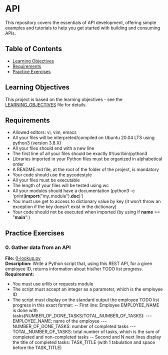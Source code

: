 # API
This repository covers the essentials of API development, offering simple examples and tutorials to help you get started with building and consuming APIs.


## Table of Contents
- [Learning Objectives](#learning-objectives)
- [Requirements](#requirements)
- [Practice Exercises](#practice-exercises)
## Learning Objectives

This project is based on the learning objectives - see the [LEARNING_OBJECTIVES](https://github.com/Goaty-yagi/holbertonschool-back-end/blob/main/api/LEARNING_OBJECTIVES.md) file for details.

## Requirements

- Allowed editors: vi, vim, emacs
- All your files will be interpreted/compiled on Ubuntu 20.04 LTS using python3 (version 3.8.X)
- All your files should end with a new line
- The first line of all your files should be exactly #!/usr/bin/python3
- Libraries imported in your Python files must be organized in alphabetical order
- A README.md file, at the root of the folder of the project, is mandatory
- Your code should use the pycodestyle
- All your files must be executable
- The length of your files will be tested using wc
- All your modules should have a documentation (python3 -c 'print(__import__("my_module").__doc__)')
- You must use get to access to dictionary value by key (it won’t throw an exception if the key doesn’t exist in the dictionary)
- Your code should not be executed when imported (by using if __name__ == "__main__":)


## Practice Exercises

### 0. Gather data from an API

**File:** [0-lookup.py](https://github.com/Goaty-yagi/holbertonschool-higher_level_programming/blob/main/python-inheritance/0-lookup.py)<br>
**Description:** Write a Python script that, using this REST API, for a given employee ID, returns information about his/her TODO list progress.<br>
**Requirement:** <br>
- You must use urllib or requests module
- The script must accept an integer as a parameter, which is the employee ID
- The script must display on the standard output the employee TODO list progress in this exact format:
 -- First line: Employee EMPLOYEE_NAME is done with tasks(NUMBER_OF_DONE_TASKS/TOTAL_NUMBER_OF_TASKS):
  --- EMPLOYEE_NAME: name of the employee
  --- NUMBER_OF_DONE_TASKS: number of completed tasks
  --- TOTAL_NUMBER_OF_TASKS: total number of tasks, which is the sum of completed and non-completed tasks
 -- Second and N next lines display the title of completed tasks: TASK_TITLE (with 1 tabulation and space before the TASK_TITLE)


